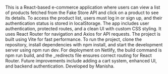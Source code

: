 This is a React-based e-commerce application where users can view a list of products fetched from the Fake Store API and click on a product to see its details. To access the product list, users must log in or sign up, and their authentication status is stored in localStorage. The app includes user authentication, protected routes, and a clean UI with custom CSS styling. It uses React Router for navigation and Axios for API requests. The project is built using Vite for fast performance. To run the project, clone the repository, install dependencies with npm install, and start the development server using npm run dev. For deployment on Netlify, the build command is npm run build, and the _redirects file ensures correct routing for React Router. Future improvements include adding a cart system, enhanced UI, and backend authentication. Developed by Manisha.
